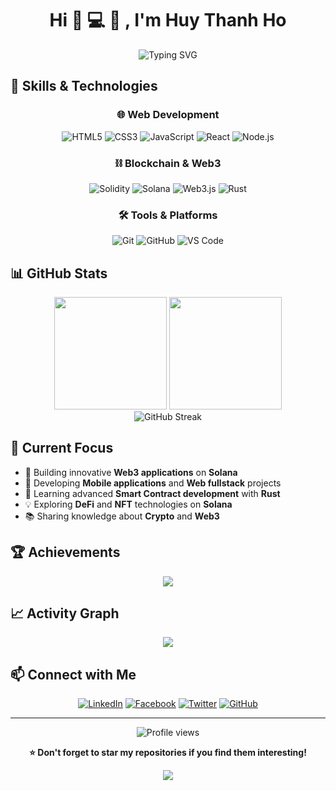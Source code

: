 <div align="center">
  
# Hi 👋 💻 👋 , I'm Huy Thanh Ho

<img src="https://readme-typing-svg.herokuapp.com?font=Fira+Code&pause=1000&color=36BCF7&center=true&vCenter=true&width=435&lines=I+am+a+Software+Engineer;Passionate+about+Web3+%26+Blockchain;Vietnamese+Developer;Always+learning+new+things!" alt="Typing SVG" />

</div>

## 💼 Skills & Technologies

<div align="center">
  
### 🌐 Web Development
![HTML5](https://img.shields.io/badge/HTML5-%23E34F26.svg?style=for-the-badge&logo=html5&logoColor=white)
![CSS3](https://img.shields.io/badge/CSS3-%231572B6.svg?style=for-the-badge&logo=css3&logoColor=white)
![JavaScript](https://img.shields.io/badge/JavaScript-%23323330.svg?style=for-the-badge&logo=javascript&logoColor=%23F7DF1E)
![React](https://img.shields.io/badge/React-%2320232a.svg?style=for-the-badge&logo=react&logoColor=%2361DAFB)
![Node.js](https://img.shields.io/badge/Node.js-6DA55F?style=for-the-badge&logo=node.js&logoColor=white)

### ⛓️ Blockchain & Web3
![Solidity](https://img.shields.io/badge/Solidity-%23363636.svg?style=for-the-badge&logo=solidity&logoColor=white)
![Solana](https://img.shields.io/badge/Solana-9945FF?style=for-the-badge&logo=solana&logoColor=white)
![Web3.js](https://img.shields.io/badge/Web3.js-F16822?style=for-the-badge&logo=web3.js&logoColor=white)
![Rust](https://img.shields.io/badge/Rust-%23000000.svg?style=for-the-badge&logo=rust&logoColor=white)

### 🛠️ Tools & Platforms
![Git](https://img.shields.io/badge/Git-%23F05033.svg?style=for-the-badge&logo=git&logoColor=white)
![GitHub](https://img.shields.io/badge/GitHub-%23121011.svg?style=for-the-badge&logo=github&logoColor=white)
![VS Code](https://img.shields.io/badge/VS%20Code-0078d7.svg?style=for-the-badge&logo=visual-studio-code&logoColor=white)

</div>

## 📊 GitHub Stats

<div align="center">
  <img height="180em" src="https://github-readme-stats.vercel.app/api?username=HuyHT130204&show_icons=true&theme=tokyonight&include_all_commits=true&count_private=true"/>
  <img height="180em" src="https://github-readme-stats.vercel.app/api/top-langs/?username=HuyHT130204&layout=compact&langs_count=7&theme=tokyonight"/>
</div>

<div align="center">
  <img src="https://github-readme-streak-stats.herokuapp.com/?user=HuyHT130204&theme=tokyonight&hide_border=true" alt="GitHub Streak" />
</div>

## 🎯 Current Focus

- 🔭 Building innovative **Web3 applications** on **Solana**
- 📱 Developing **Mobile applications** and **Web fullstack** projects
- 🌱 Learning advanced **Smart Contract development** with **Rust**
- 💡 Exploring **DeFi** and **NFT** technologies on **Solana**
- 📚 Sharing knowledge about **Crypto** and **Web3**

## 🏆 Achievements

<div align="center">
  <img src="https://github-profile-trophy.vercel.app/?username=HuyHT130204&theme=tokyonight&no-frame=true&no-bg=false&margin-w=4" />
</div>

## 📈 Activity Graph

<div align="center">
  <img src="https://github-readme-activity-graph.vercel.app/graph?username=HuyHT130204&theme=tokyo-night&bg_color=1a1b27&color=38bdae&line=70a5fd&point=bf91f3&area=true&hide_border=true" />
</div>

## 📫 Connect with Me

<div align="center">
  
[![LinkedIn](https://img.shields.io/badge/LinkedIn-%230077B5.svg?style=for-the-badge&logo=linkedin&logoColor=white)](https://www.linkedin.com/in/huyht1302/)
[![Facebook](https://img.shields.io/badge/Facebook-%231877F2.svg?style=for-the-badge&logo=Facebook&logoColor=white)](https://www.facebook.com/huy.ht.1302)
[![Twitter](https://img.shields.io/badge/Twitter-%231DA1F2.svg?style=for-the-badge&logo=Twitter&logoColor=white)](https://x.com/huyht1302)
[![GitHub](https://img.shields.io/badge/GitHub-%23121011.svg?style=for-the-badge&logo=github&logoColor=white)](https://github.com/HuyHT130204)

</div>

---

<div align="center">
  <img src="https://komarev.com/ghpvc/?username=HuyHT130204&label=Profile%20views&color=0e75b6&style=flat" alt="Profile views" />
  
  **⭐ Don't forget to star my repositories if you find them interesting!**
</div>

<div align="center">
  <img src="https://capsule-render.vercel.app/api?type=waving&color=gradient&height=100&section=footer" />
</div>